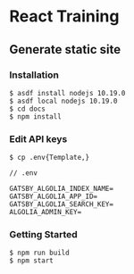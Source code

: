 React Training
====

## Generate static site

### Installation

```
$ asdf install nodejs 10.19.0
$ asdf local nodejs 10.19.0
$ cd docs
$ npm install
```

### Edit API keys

```
$ cp .env{Template,}
```

```
// .env

GATSBY_ALGOLIA_INDEX_NAME=
GATSBY_ALGOLIA_APP_ID=
GATSBY_ALGOLIA_SEARCH_KEY=
ALGOLIA_ADMIN_KEY=
```

### Getting Started

```
$ npm run build
$ npm start
```
